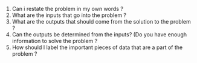 
1. Can i restate the problem in my own words ?
2. What are the inputs that go into the problem ?
3. What are the outputs that should come from the solution to the problem ?
4. Can the outputs be determined from the inputs? (Do you have enough information to solve the problem  ?
5. How should I label the important pieces of data that are a part of the problem ?